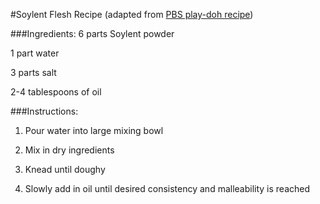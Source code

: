 #Soylent Flesh Recipe 
(adapted from [PBS play-doh recipe](http://www.pbs.org/parents/crafts-for-kids/no-bake-play-dough/))

###Ingredients:
6 parts Soylent powder

1 part water

3 parts salt

2-4 tablespoons of oil


###Instructions:
1. Pour water into large mixing bowl

2. Mix in dry ingredients

3. Knead until doughy

4. Slowly add in oil until desired consistency and malleability is reached
